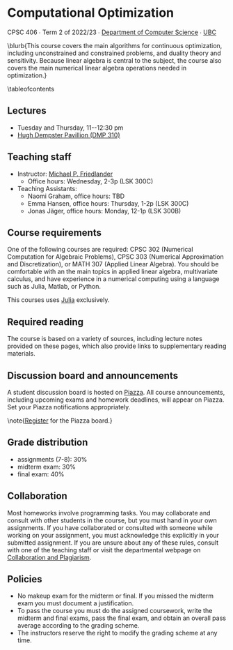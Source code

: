 # Computational Optimization

CPSC 406 ∙ Term 2 of 2022/23 ∙ [Department of Computer Science](https://www.cs.ubc.ca) ∙ [UBC](https://www.ubc.ca)

\blurb{This course covers the main algorithms for continuous optimization, including unconstrained and constrained problems, and duality theory and sensitivity. Because linear algebra is central to the subject, the course also covers the main numerical linear algebra operations needed in optimization.}

\tableofcontents <!-- you can use \toc as well -->

## Lectures

[PiazzaLink]: http://piazza.com/ubc.ca/winterterm22022/cpsc406/home

- Tuesday and Thursday, 11--12:30 pm
- [Hugh Dempster Pavillion (DMP 310)](https://ssc.adm.ubc.ca/classroomservices/function/viewlocation?userEvent=ShowLocation&buildingID=DMP&roomID=310)

## Teaching staff

- Instructor: [Michael P. Friedlander](https://friedlander.io)
  - Office hours: Wednesday, 2-3p (LSK 300C)
- Teaching Assistants:
  - Naomi Graham, office hours: TBD
  - Emma Hansen, office hours: Thursday, 1-2p (LSK 300C)
  - Jonas Jäger, office hours: Monday, 12-1p (LSK 300B)

## Course requirements

One of the following courses are required: CPSC 302 (Numerical Computation for Algebraic Problems), CPSC 303 (Numerical Approximation and Discretization), or MATH 307 (Applied Linear Algebra). You should be comfortable with an the main topics in applied linear algebra, multivariate calculus, and have experience in a numerical computing using a language such as Julia, Matlab, or Python.

This courses uses [Julia](https://julialang.org/) exclusively.

## Required reading

The course is based on a variety of sources, including lecture notes provided on these pages, which also provide links to supplementary reading materials.

## Discussion board and announcements

A student discussion board is hosted on [Piazza][PiazzaLink]. All course announcements, including upcoming exams and homework deadlines, will appear on Piazza. Set your Piazza notifications appropriately.

\note{[Register][PiazzaLink] for the Piazza board.}

## Grade distribution

- assignments (7-8): 30%
- midterm exam: 30%
- final exam: 40%

## Collaboration

Most homeworks involve programming tasks. You may collaborate and consult with other students in the course, but you must hand in your own assignments. If you have collaborated or consulted with someone while working on your assignment, you must acknowledge this explicitly in your submitted assignment. If you are unsure about any of these rules, consult with one of the teaching staff or visit the departmental webpage on [Collaboration and Plagiarism](https://my.cs.ubc.ca/docs/collaboration-plagiarism).

## Policies

- No makeup exam for the midterm or final. If you missed the midterm exam you must document a justification.
- To pass the course you must do the assigned coursework, write the midterm and final exams, pass the final exam, and obtain an overall pass average according to the grading scheme.
- The instructors reserve the right to modify the grading scheme at any time.
